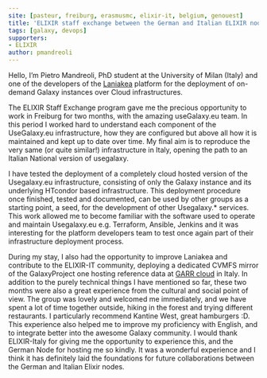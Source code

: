 ```yaml
---
site: [pasteur, freiburg, erasmusmc, elixir-it, belgium, genouest]
title: 'ELIXIR staff exchange between the German and Italian ELIXIR nodes'
tags: [galaxy, devops]
supporters:
- ELIXIR
author: pmandreoli
---
```


Hello, I’m Pietro Mandreoli, PhD student at the University of Milan (Italy) and one of the developers of the [Laniakea](laniakea-elixir-it.github.io) platform for the deployment of on-demand Galaxy instances over Cloud infrastructures.

The ELIXIR Staff Exchange program gave me the precious opportunity to work in Freiburg for two months, with the amazing useGalaxy.eu team. 
In this period I worked hard to understand each component of the UseGalaxy.eu infrastructure, how they are configured but above all how it is maintained and kept up to date over time.
My final aim is to reproduce the very same (or quite similar!) infrastructure in Italy, opening the path to an Italian National version of usegalaxy. 

I have tested the deployment of a completely cloud hosted version of the Usegalaxy.eu infrastructure, consisting of only the Galaxy instance and its underlying HTcondor based infrastructure. This deployment procedure once finished, tested and documented, can be used by other groups as a starting point, a seed, for the development  of other  Usegalaxy.\* services.
This work allowed me to become familiar with the software used to operate and maintain Usegalaxy.eu e.g. Terraform, Ansible, Jenkins and it was interesting for the platform developers team to test once again part of their infrastructure deployment process.

During my stay, I also had the opportunity to improve Laniakea and contribute to the ELIXIR-IT community, deploying a dedicated CVMFS mirror of the GalaxyProject one hosting reference data at [GARR cloud](https://cloud.garr.it) in Italy.
In addition to the purely technical things I have mentioned so far, these two months were also a great experience from the cultural and social point of view. 
The group was lovely and welcomed me immediately, and we have spent a lot of time together outside, hiking in the forest and trying different restaurants. I particularly recommend Kantine West, great hamburgers :D.
This experience also helped me to improve my proficiency with English, and to integrate better into the awesome Galaxy community.
I would thank ELIXIR-Italy  for giving me the opportunity to experience this, and the German Node for hosting me so kindly. It was a wonderful experience and I think it has definitely laid the foundations for future collaborations between the German and Italian Elixir nodes.
